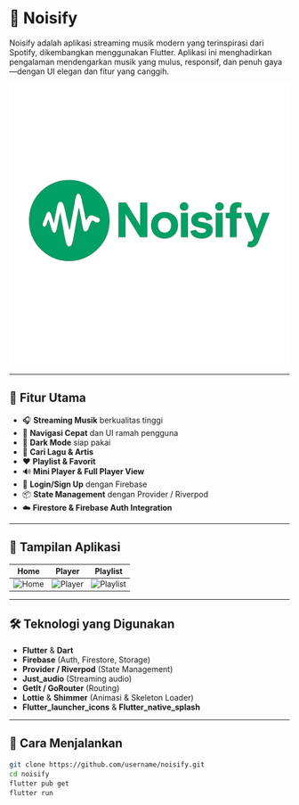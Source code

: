 # 🎵 Noisify

Noisify adalah aplikasi streaming musik modern yang terinspirasi dari Spotify, dikembangkan menggunakan Flutter. Aplikasi ini menghadirkan pengalaman mendengarkan musik yang mulus, responsif, dan penuh gaya—dengan UI elegan dan fitur yang canggih.

![Noisify Logo](assets/images/noisify_logo.png) <!-- Ganti dengan path atau link logo kamu -->

---

## 🚀 Fitur Utama

- 🎧 **Streaming Musik** berkualitas tinggi
- 🧭 **Navigasi Cepat** dan UI ramah pengguna
- 🌙 **Dark Mode** siap pakai
- 🔎 **Cari Lagu & Artis**
- ❤️ **Playlist & Favorit**
- 🔊 **Mini Player & Full Player View**
- 🔐 **Login/Sign Up** dengan Firebase
- 📦 **State Management** dengan Provider / Riverpod
- ☁️ **Firestore & Firebase Auth Integration**

---

## 📱 Tampilan Aplikasi

| Home | Player | Playlist |
|------|--------|----------|
| ![Home](screenshots/home.png) | ![Player](screenshots/player.png) | ![Playlist](screenshots/playlist.png) |

---

## 🛠️ Teknologi yang Digunakan

- **Flutter** & **Dart**
- **Firebase** (Auth, Firestore, Storage)
- **Provider / Riverpod** (State Management)
- **Just_audio** (Streaming audio)
- **GetIt / GoRouter** (Routing)
- **Lottie** & **Shimmer** (Animasi & Skeleton Loader)
- **Flutter_launcher_icons** & **Flutter_native_splash**

---

## 🔧 Cara Menjalankan

```bash
git clone https://github.com/username/noisify.git
cd noisify
flutter pub get
flutter run
